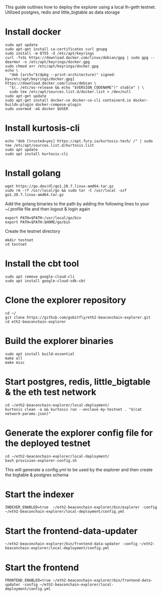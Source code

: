 This guide outlines how to deploy the explorer using a local lh-geth testnet. Utilized postgres, redis and little_bigtable as data storage

# Install docker
```
sudo apt update
sudo apt-get install ca-certificates curl gnupg
sudo install -m 0755 -d /etc/apt/keyrings
curl -fsSL https://download.docker.com/linux/debian/gpg | sudo gpg --dearmor -o /etc/apt/keyrings/docker.gpg
sudo chmod a+r /etc/apt/keyrings/docker.gpg
echo \
  "deb [arch="$(dpkg --print-architecture)" signed-by=/etc/apt/keyrings/docker.gpg] https://download.docker.com/linux/debian \
  "$(. /etc/os-release && echo "$VERSION_CODENAME")" stable" | \
  sudo tee /etc/apt/sources.list.d/docker.list > /dev/null
sudo apt-get update
sudo apt-get install docker-ce docker-ce-cli containerd.io docker-buildx-plugin docker-compose-plugin
sudo usermod -aG docker $USER
```
# Install kurtosis-cli
```
echo "deb [trusted=yes] https://apt.fury.io/kurtosis-tech/ /" | sudo tee /etc/apt/sources.list.d/kurtosis.list
sudo apt update
sudo apt install kurtosis-cli
```
# Install golang
```
wget https://go.dev/dl/go1.20.7.linux-amd64.tar.gz
sudo rm -rf /usr/local/go && sudo tar -C /usr/local -xzf go1.20.7.linux-amd64.tar.gz
```
Add the golang binaries to the path by adding the following lines to your ~/.profile file and then logout & login again
```
export PATH=$PATH:/usr/local/go/bin
export PATH=$PATH:$HOME/go/bin
```
Create the testnet directory
```
mkdir testnet
cd testnet
```
# Install the cbt tool
```
sudo apt remove google-cloud-cli
sudo apt install google-cloud-sdk-cbt
```
# Clone the explorer repository
```
cd ~/
git clone https://github.com/gobitfly/eth2-beaconchain-explorer.git
cd eth2-beaconchain-explorer
```
# Build the explorer binaries
```
sudo apt install build-essential
make all
make misc
```
# Start postgres, redis, little_bigtable & the eth test network
```
cd ~/eth2-beaconchain-explorer/local-deployment/
kurtosis clean -a && kurtosis run --enclave my-testnet . "$(cat network-params.json)"
```
# Generate the explorer config file for the deployed testnet
```
cd ~/eth2-beaconchain-explorer/local-deployment/
bash provision-explorer-config.sh
```
This will generate a config.yml to be used by the explorer and then create the bigtable & postgres schema

# Start the indexer
```
INDEXER_ENABLED=true  ~/eth2-beaconchain-explorer/bin/explorer -config ~/eth2-beaconchain-explorer/local-deployment/config.yml
```
# Start the frontend-data-updater
```
~/eth2-beaconchain-explorer/bin/frontend-data-updater -config ~/eth2-beaconchain-explorer/local-deployment/config.yml
```
# Start the frontend
```
FRONTEND_ENABLED=true ~/eth2-beaconchain-explorer/bin/frontend-data-updater -config ~/eth2-beaconchain-explorer/local-deployment/config.yml
```
